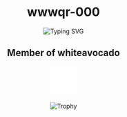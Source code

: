<h1 align="center">wwwqr-000</h1>
<div align="center">
    <p align="center">
    <img src="https://readme-typing-svg.demolab.com?font=Fira+Code&duration=3000&pause=1000&color=03F708&center=true&random=true&width=435&lines=Software+Developer;Ethical+Hacking;Networking;Linux+User;Tor+Builder" alt="Typing SVG" />
    </p>
</div>
<h2 align="center">Member of whiteavocado</h2>
<div align="center">
    <a href="http://ncngrqwu57nbrm7fvqyogywnhrxuxehyphymaufhbqx2flu5yoq2n6id.onion/"><img src="https://raw.githubusercontent.com/wwwqr-000/wwwqr-000/refs/heads/main/whiteavocado.png" title="whiteavocado" alt="whiteavocado"></a>
</div>
<br>
<div align=center>
  <img src="https://github-profile-trophy.vercel.app/?username=wwwqr-000&row=2&column=3&no-bg=true&margin-w=2&margin-h=2&no-frame=true" alt="Trophy"/>
</div>
<br>